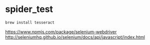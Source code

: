 # spider_test

```
brew install tesseract
```

https://www.npmjs.com/package/selenium-webdriver
http://seleniumhq.github.io/selenium/docs/api/javascript/index.html

